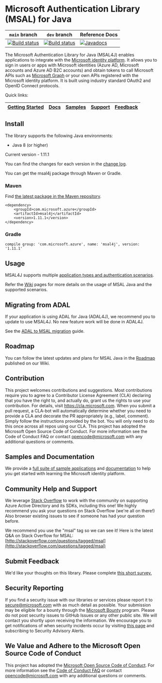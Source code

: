 # Microsoft Authentication Library (MSAL) for Java

`main` branch    | `dev` branch    | Reference Docs
--------------------|-----------------|---------------
[![Build status](https://identitydivision.visualstudio.com/IDDP/_apis/build/status/CI/Java/MSAL%20Java%20CI%20Build?branchName=main)](https://identitydivision.visualstudio.com/IDDP/_build/latest?definitionId=762) | [![Build status](https://identitydivision.visualstudio.com/IDDP/_apis/build/status/CI/Java/MSAL%20Java%20CI%20Build?branchName=dev)](https://identitydivision.visualstudio.com/IDDP/_build/latest?definitionId=762)| [![Javadocs](http://javadoc.io/badge/com.microsoft.azure/msal4j.svg)](http://javadoc.io/doc/com.microsoft.azure/msal4j)

The Microsoft Authentication Library for Java (MSAL4J) enables applications to integrate with the [Microsoft identity platform](https://aka.ms/aaddevv2). It allows you to sign in users or apps with Microsoft identities (Azure AD, Microsoft accounts and Azure AD B2C accounts) and obtain tokens to call Microsoft APIs such as [Microsoft Graph](https://graph.microsoft.io/) or your own APIs registered with the Microsoft identity platform. It is built using industry standard OAuth2 and OpenID Connect protocols.

Quick links:

| [Getting Started](https://docs.microsoft.com/azure/active-directory/develop/quickstart-v2-java-webapp) | [Docs](https://github.com/AzureAD/microsoft-authentication-library-for-java/wiki) | [Samples](https://aka.ms/aaddevsamplesv2) | [Support](README.md#community-help-and-support) | [Feedback](https://forms.office.com/r/6AhHwQp3pe)
| --- | --- | --- | --- | --- |

## Install

The library supports the following Java environments:
- Java 8 (or higher)

Current version - 1.11.1

You can find the changes for each version in the [change log](https://github.com/AzureAD/microsoft-authentication-library-for-java/blob/master/changelog.txt).

You can get the msal4j package through Maven or Gradle.

### Maven
Find [the latest package in the Maven repository](https://mvnrepository.com/artifact/com.microsoft.azure/msal4j).
```
<dependency>
    <groupId>com.microsoft.azure</groupId>
    <artifactId>msal4j</artifactId>
    <version>1.11.1</version>
</dependency>
```
### Gradle

```
compile group: 'com.microsoft.azure', name: 'msal4j', version: '1.11.1'
```

## Usage

MSAL4J supports multiple [application types and authentication scenarios](https://docs.microsoft.com/azure/active-directory/develop/authentication-flows-app-scenarios).

Refer the [Wiki](https://github.com/AzureAD/microsoft-authentication-library-for-java/wiki) pages for more details on the usage of MSAL Java and the supported scenarios.

## Migrating from ADAL
If your application is using ADAL for Java (ADAL4J), we recommend you to update to use MSAL4J. No new feature work will be done in ADAL4J.

See the [ADAL to MSAL migration](https://github.com/AzureAD/microsoft-authentication-library-for-java/wiki/Migrate-to-MSAL-Java) guide.

## Roadmap

You can follow the latest updates and plans for MSAL Java in the [Roadmap](https://github.com/AzureAD/microsoft-authentication-library-for-java/wiki#roadmap) published on our Wiki.

## Contribution

This project welcomes contributions and suggestions. Most contributions require you to agree to a Contributor License Agreement (CLA) declaring that you have the right to, and actually do, grant us the rights to use your contribution. For details, visit https://cla.microsoft.com.
When you submit a pull request, a CLA-bot will automatically determine whether you need to provide a CLA and decorate the PR appropriately (e.g., label, comment). Simply follow the instructions provided by the bot. You will only need to do this once across all repos using our CLA.
This project has adopted the Microsoft Open Source Code of Conduct. For more information see the Code of Conduct FAQ or contact opencode@microsoft.com with any additional questions or comments.

## Samples and Documentation

We provide a [full suite of sample applications](https://aka.ms/aaddevsamplesv2) and [documentation](https://aka.ms/aaddevv2) to help you get started with learning the Microsoft identity platform.

## Community Help and Support

We leverage [Stack Overflow](http://stackoverflow.com/) to work with the community on supporting Azure Active Directory and its SDKs, including this one! We highly recommend you ask your questions on Stack Overflow (we're all on there!) Also browser existing issues to see if someone has had your question before.

We recommend you use the "msal" tag so we can see it! Here is the latest Q&A on Stack Overflow for MSAL: [http://stackoverflow.com/questions/tagged/msal](http://stackoverflow.com/questions/tagged/msal)

## Submit Feedback
We'd like your thoughts on this library. Please complete [this short survey.](https://forms.office.com/r/6AhHwQp3pe)

## Security Reporting

If you find a security issue with our libraries or services please report it to [secure@microsoft.com](mailto:secure@microsoft.com) with as much detail as possible. Your submission may be eligible for a bounty through the [Microsoft Bounty](http://aka.ms/bugbounty) program. Please do not post security issues to GitHub Issues or any other public site. We will contact you shortly upon receiving the information. We encourage you to get notifications of when security incidents occur by visiting [this page](https://technet.microsoft.com/security/dd252948) and subscribing to Security Advisory Alerts.

## We Value and Adhere to the Microsoft Open Source Code of Conduct

This project has adopted the [Microsoft Open Source Code of Conduct](https://opensource.microsoft.com/codeofconduct/). For more information see the [Code of Conduct FAQ](https://opensource.microsoft.com/codeofconduct/faq/) or contact [opencode@microsoft.com](mailto:opencode@microsoft.com) with any additional questions or comments.
